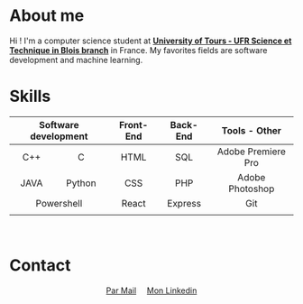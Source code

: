 # About me

Hi ! I'm a computer science student at <a href='https://www.univ-tours.fr/formations/licence-sciences-technologies-sante-mention-informatique'>__University of Tours - UFR Science et Technique in Blois branch__</a> in France. My favorites fields are software development and machine learning.
<br>
# Skills
<table align="center">
	<thead>
		<tr>
			<th colspan='2' align='center'>Software development</th>
			<th colspan='1' align='center'>Front-End</th>
			<th colspan='1' align='center'>Back-End</th>
			<th colspan='1' align='center'>Tools - Other</th>
		</tr>
	</thead>
	<tbody>
		<tr>
			<td align='center'>C++</td>
			<td align='center'>C</td>
			<td align='center'>HTML</td>
			<td align='center'>SQL</td>
			<td align='center'>Adobe Premiere Pro</td>
		</tr>
		<tr>
			<td align='center'>JAVA</td>
			<td align='center'>Python</td>
			<td align='center'>CSS</td>
			<td align='center'>PHP</td>
			<td align='center'>Adobe Photoshop</td>
		</tr>
		<tr>
			<td align='center' colspan='2'>Powershell</td>
			<!-- <td align='center'></td> -->
			<td align='center'>React</td>
			<td align='center'>Express</td>
			<td align='center'>Git</td>
		</tr>
		<tr>
			<td align='center'></td>
			<td align='center'></td>
			<td align='center'></vtd>
			<td align='center'></td>
			<td align='center'></td>
		</tr>
	</tbody>
</table>
<br>

# Contact
<p align='center'>
	<a href="mailto:nikola.gandon@gmail.com" style="padding-right: 15px">Par Mail</a>
	<a href="https://www.linkedin.com/in/nikola-gandon/">Mon Linkedin</a>
</p>
